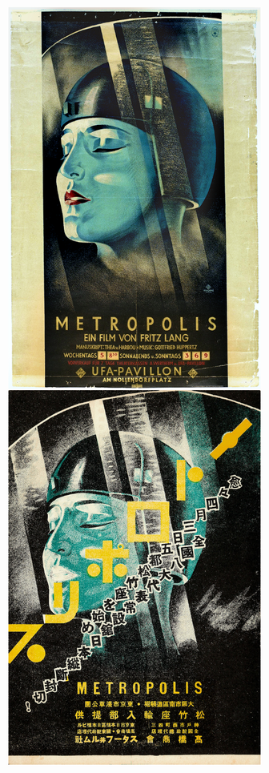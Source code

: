 ![Picture](https://github.com/noryev/Metropolis-Movie-Posters/blob/a0e1624b765e273f727486bd757e2fd333b744c5/1-w-6813.png)
![Picture](https://github.com/noryev/Metropolis-Movie-Posters/blob/12304cc690bea0b7ec3c69fe49d8e978860afcf2/openculture.png)

